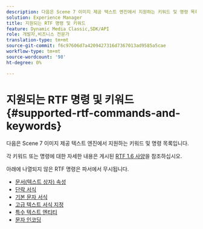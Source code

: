 ```yaml
---
description: 다음은 Scene 7 이미지 제공 텍스트 엔진에서 지원하는 키워드 및 명령 목록입니다.
solution: Experience Manager
title: 지원되는 RTF 명령 및 키워드
feature: Dynamic Media Classic,SDK/API
role: 개발자,비즈니스 전문가
translation-type: tm+mt
source-git-commit: f6c97606d7a4209427316d7367013ad9585a5cae
workflow-type: tm+mt
source-wordcount: '98'
ht-degree: 0%

---
```



# 지원되는 RTF 명령 및 키워드{#supported-rtf-commands-and-keywords}

다음은 Scene 7 이미지 제공 텍스트 엔진에서 지원하는 키워드 및 명령 목록입니다.

각 키워드 또는 명령에 대한 자세한 내용은 게시된 [RTF 1.6 사양](http://msdn.microsoft.com/en-us/library/aa140277%28v=office.10%29.aspx)을 참조하십시오.

아래에 나열되지 않은 RTF 명령은 파서에서 무시됩니다.

* [문서(텍스트 상자) 속성](r-document-text-box-properties.md)
* [단락 서식](r-paragraph-formatting.md)
* [기본 문자 서식](r-basic-character-formatting.md)
* [고급 텍스트 서식 지정](r-advanced-text-formatting.md)
* [특수 텍스트 엔티티](r-special-text-entities.md)
* [문자 인코딩](r-is-http-character-encoding.md)
